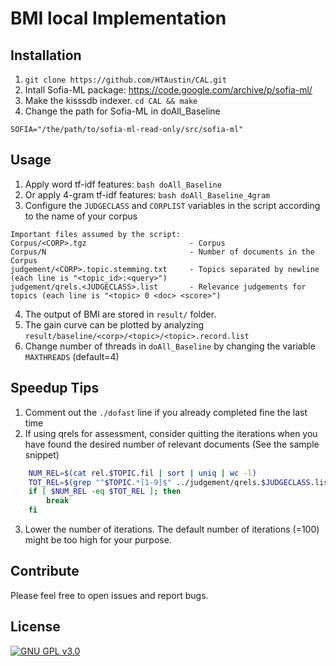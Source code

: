 # BMI local Implementation

## Installation

1. `git clone https://github.com/HTAustin/CAL.git`
2. Intall Sofia-ML package: https://code.google.com/archive/p/sofia-ml/
3. Make the kisssdb indexer. `cd CAL && make`
4. Change the path for Sofia-ML in doAll_Baseline
```
SOFIA="/the/path/to/sofia-ml-read-only/src/sofia-ml"
```

## Usage

1. Apply word tf-idf features: `bash doAll_Baseline`
2. Or apply 4-gram tf-idf features: `bash doAll_Baseline_4gram`
3. Configure the `JUDGECLASS` and `CORPLIST` variables in the script according to the name of your corpus
```
Important files assumed by the script:
Corpus/<CORP>.tgz                       - Corpus
Corpus/N                                - Number of documents in the Corpus
judgement/<CORP>.topic.stemming.txt     - Topics separated by newline (each line is "<topic_id>:<query>")
judgement/qrels.<JUDGECLASS>.list       - Relevance judgements for topics (each line is "<topic> 0 <doc> <score>")
```
4. The output of BMI are stored in `result/` folder. 
5. The gain curve can be plotted by analyzing `result/baseline/<corp>/<topic>/<topic>.record.list`
6. Change number of threads in `doAll_Baseline` by changing the variable `MAXTHREADS` (default=4)

## Speedup Tips

1. Comment out the `./dofast` line if you already completed fine the last time
2. If using qrels for assessment, consider quitting the iterations when you have found the desired number of relevant documents (See the sample snippet)
```bash
    NUM_REL=$(cat rel.$TOPIC.fil | sort | uniq | wc -l)
    TOT_REL=$(grep "^$TOPIC.*[1-9]$" ../judgement/qrels.$JUDGECLASS.list | cut -d' ' -f3 | sort | uniq | wc -l)
    if [ $NUM_REL -eq $TOT_REL ]; then
        break
    fi
```
3. Lower the number of iterations. The default number of iterations (=100) might be too high for your purpose.

## Contribute

Please feel free to open issues and report bugs.

## License

[![GNU GPL v3.0](http://www.gnu.org/graphics/gplv3-127x51.png)](http://www.gnu.org/licenses/gpl.html)

